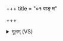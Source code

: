 +++
title = "०१ वाङ् म"

+++
<details><summary>मूलम् (VS)</summary>

वाङ्म॑ आ॒सन्न॒सोः प्रा॒णश्चक्षु॑र॒क्ष्णोः श्रोत्रं॒ कर्ण॑योः। अप॑लिताः॒ केशा॒ अशो॑णा॒ दन्ता॑ ब॒हु बा॒ह्वोर्बल॑म् ॥
</details>